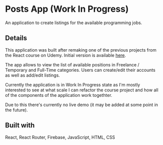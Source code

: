 # Posts App (Work In Progress)

An application to create listings for the available programming jobs.

## Details

This application was built after remaking one of the previous projects from the React course on Udemy. Initial version is available [here](https://github.com/Dimterion/House-marketplace).

The app allows to view the list of available positions in Freelance / Temporary and Full-Time categories. Users can create/edit their accounts as well as add/edit listings.

Currently the application is in Work In Progress state as I'm mostly interested to see at what scale I can refactor the course project and how all of the components of the application work togethter.

Due to this there's currently no live demo (it may be added at some point in the future).

## Built with

React, React Router, Firebase, JavaScript, HTML, CSS
